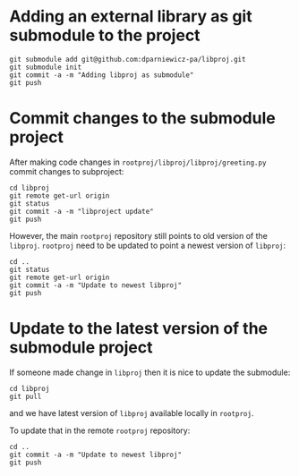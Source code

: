 # Adding an external library as git submodule to the project

```
git submodule add git@github.com:dparniewicz-pa/libproj.git
git submodule init
git commit -a -m "Adding libproj as submodule"
git push
```


# Commit changes to the submodule project
After making code changes in `rootproj/libproj/libproj/greeting.py`
commit changes to subproject:
```
cd libproj
git remote get-url origin
git status
git commit -a -m "libproject update"
git push
```
However, the main `rootproj` repository still points to old version of the `libproj`. 
`rootproj` need to be updated to point a newest version of `libproj`:
```
cd ..
git status
git remote get-url origin
git commit -a -m "Update to newest libproj"
git push
```

# Update to the latest version of the submodule project

If someone made change in `libproj` then it is nice to update the submodule:
```
cd libproj
git pull
```
and we have latest version of `libproj` available locally in `rootproj`.

To update that in the remote `rootproj` repository: 
```
cd ..
git commit -a -m "Update to newest libproj"
git push
```

